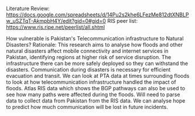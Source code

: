 Literature Review: https://docs.google.com/spreadsheets/d/14Pu2s2khe6LFezMe812dtXNBLPw_uSZTqT-AkmpbH4Y/edit?gid=0#gid=0
RIS peer list: https://www.ris.ripe.net/peerlist/all.shtml

How vulnerable is Pakistan's Telecommunication infrastructure to Natural Disasters?
Rationale: This research aims to analyse how floods and other natural disasters affect mobile connectivity and internet services in Pakistan, identifying regions at higher risk of service disruption. The infrastructure there can be more safely deployed so they can withstand the disasters. Communication during disasters is necessary for efficient evacuation and transit. We can look at PTA data at times surrounding floods to look at how telecommunication infrastructure handled the impact of floods. Atlas RIS data which shows the BGP pathways can also be used to see how many paths were affected during the floods. Will need to parse data to collect data from Pakistan from the RIS data. We can analyse hope to predict how much communication will be lost in future incidents.
